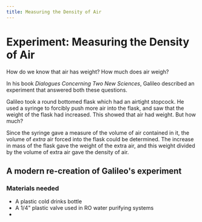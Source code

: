 ```yaml
---
title: Measuring the Density of Air
---
```


# Experiment: Measuring the Density of Air

How do we know that air has weight? How much does air weigh? 

In his book *Dialogues Concerning Two New Sciences*, Galileo described an experiment that answered both these questions.

Galileo took a round bottomed flask which had an airtight stopcock. He used a syringe to forcibly push more air into the flask, and saw that the weight of the flask had increased. This showed that air had weight. But how much?

Since the syringe gave a measure of the volume of air contained in it, the volume of *extra* air forced into the flask could be determined. The increase in mass of the flask gave the weight of the extra air, and this weight divided by the volume of extra air gave the density of air.

## A modern re-creation of Galileo's experiment

### Materials needed

* A plastic cold drinks bottle
* A 1/4" plastic valve used in RO water purifying systems
* 


